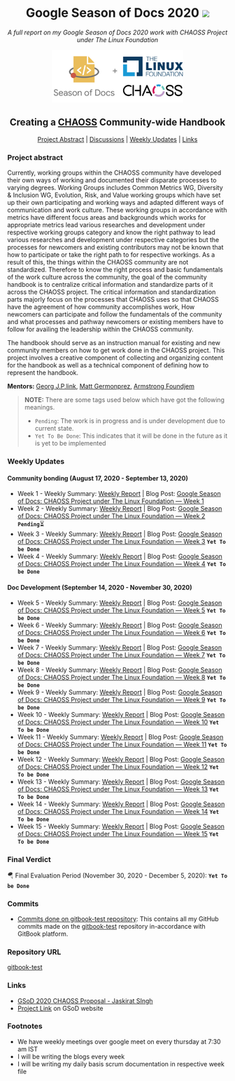<h1 align="center">Google Season of Docs 2020 <img src="https://media2.giphy.com/media/KB8MHRUq55wjXVwWyl/source.gif" width="50"></h1>

<p align="center"><i>A full report on my Google Season of Docs 2020 work with CHAOSS Project under The Linux Foundation</i></p>

<div align="center">
    <a href="https://developers.google.com/season-of-docs"><img src="Assets/GSoD-CHAOSS.png" width="300" alt="google-season-of-docs-with-chaoss"></a>
    <h2>
    Creating a <a href="https://github.com/chaoss">CHAOSS</a> Community-wide Handbook
    </h2>
</div>

<p align="center">
	<a href="#project-abstract">Project Abstract</a> |
	<a href="https://github.com/vchrombie/gsoc/issues?q=is%3Aissue">Discussions</a> |
	<a href="#weekly-updates">Weekly Updates</a> |
	<a href="#links">Links</a>
</p>

### Project abstract
Currently, working groups within the CHAOSS community have developed their own ways of working and documented their disparate processes to varying degrees.
Working Groups includes Common Metrics WG, Diversity & Inclusion WG, Evolution, Risk, and Value working groups which have set up their own participating and working ways and adapted different ways of communication and work culture. These working groups in accordance with metrics have different focus areas and backgrounds which works for appropriate metrics lead various researches and development under respective working groups category and know the right pathway to lead various researches and development under respective categories but the processes for newcomers and existing contributors may not be known that how to participate or take the right path to for respective workings.
 As a result of this, the things within the CHAOSS community are not standardized. Therefore to know the right process and basic fundamentals of the work culture across the community, the goal of the community handbook is to centralize critical information and standardize parts of it across the CHAOSS project. The critical information and standardization parts majorly focus on the processes that CHAOSS uses so that CHAOSS have the agreement of how community accomplishes work, How newcomers can participate and follow the fundamentals of the community and what processes and pathway newcomers or existing members have to follow for availing the leadership within the CHAOSS community.

The handbook should serve as an instruction manual for existing and new community members on how to get work done in the CHAOSS project. This project involves a creative component of collecting and organizing content for the handbook as well as a technical component of defining how to represent the handbook.

**Mentors:** [Georg J.P.link](https://github.com/GeorgLink), [Matt Germonprez](https://github.com/GeorgLink), [Armstrong Foundjem](https://github.com/foundjem)

> **NOTE:** There are some tags used below which have got the following meanings.
> * `Pending`: The work is in progress and is under development due to current state.
> * `Yet To Be Done`: This indicates that it will be done in the future as it is yet to be implemented

### Weekly Updates

#### Community bonding (August 17, 2020 - September 13, 2020)
* Week 1 - Weekly Summary: [Weekly Report](https://github.com/jaskiratsingh2000/Google-Season-of-Docs/blob/master/Reports/Community%20Bonding%20Phase/Week-1.md) | Blog Post: [Google Season of Docs: CHAOSS Project under The Linux Foundation — Week 1](https://medium.com/@jaskiratsingh2000/google-season-of-docs-chaoss-project-under-the-linux-foundation-week-1-4b793e2b52f9)
* Week 2 - Weekly Summary: [Weekly Report](https://github.com/jaskiratsingh2000/Google-Season-of-Docs/blob/master/Reports/Community%20Bonding%20Phase/Week-2.md) | Blog Post: [Google Season of Docs: CHAOSS Project under The Linux Foundation — Week 2]() **`Pending`**:hourglass_flowing_sand:
* Week 3 - Weekly Summary: [Weekly Report]() | Blog Post: [Google Season of Docs: CHAOSS Project under The Linux Foundation — Week 3]() **`Yet To be Done`**
* Week 4 - Weekly Summary: [Weekly Report]() | Blog Post: [Google Season of Docs: CHAOSS Project under The Linux Foundation — Week 4]() **`Yet To be Done`**

#### Doc Development (September 14, 2020 - November 30, 2020)
* Week 5 - Weekly Summary: [Weekly Report]() | Blog Post: [Google Season of Docs: CHAOSS Project under The Linux Foundation — Week 5]() **`Yet To be Done`**
* Week 6 - Weekly Summary: [Weekly Report]() | Blog Post: [Google Season of Docs: CHAOSS Project under The Linux Foundation — Week 6]() **`Yet To be Done`**
* Week 7 - Weekly Summary: [Weekly Report]() | Blog Post: [Google Season of Docs: CHAOSS Project under The Linux Foundation — Week 7]() **`Yet To be Done`**
* Week 8 - Weekly Summary: [Weekly Report]() | Blog Post: [Google Season of Docs: CHAOSS Project under The Linux Foundation — Week 8]() **`Yet To be Done`**
* Week 9 - Weekly Summary: [Weekly Report]() | Blog Post: [Google Season of Docs: CHAOSS Project under The Linux Foundation — Week 9]() **`Yet To be Done`**
* Week 10 - Weekly Summary: [Weekly Report]() | Blog Post: [Google Season of Docs: CHAOSS Project under The Linux Foundation — Week 10]() **`Yet To be Done`**
* Week 11 - Weekly Summary: [Weekly Report]() | Blog Post: [Google Season of Docs: CHAOSS Project under The Linux Foundation — Week 11]() **`Yet To be Done`**
* Week 12 - Weekly Summary: [Weekly Report]() | Blog Post: [Google Season of Docs: CHAOSS Project under The Linux Foundation — Week 12]() **`Yet To be Done`**
* Week 13 - Weekly Summary: [Weekly Report]() | Blog Post: [Google Season of Docs: CHAOSS Project under The Linux Foundation — Week 13]() **`Yet To be Done`**
* Week 14 - Weekly Summary: [Weekly Report]() | Blog Post: [Google Season of Docs: CHAOSS Project under The Linux Foundation — Week 14]() **`Yet To be Done`**
* Week 15 - Weekly Summary: [Weekly Report]() | Blog Post: [Google Season of Docs: CHAOSS Project under The Linux Foundation — Week 15]() **`Yet To be Done`**

### Final Verdict
:parachute: Final Evaluation Period (November 30, 2020 - December 5, 2020): **`Yet To be Done`**

### Commits 
* [Commits done on gitbook-test repository](https://github.com/chaoss/gitbook-test/commits?author=jaskiratsingh2000): This contains all my GitHub commits made on the [gitbook-test](https://github.com/chaoss/gitbook-test) repository in-accordance with GitBook platform.

### Repository URL
[gitbook-test](https://github.com/chaoss/gitbook-test)

### Links
* [GSoD 2020 CHAOSS Proposal - Jaskirat SIngh]()
* [Project Link](https://developers.google.com/season-of-docs/docs/participants/project-linuxfoundation-jaskiratsingh2000) on GSoD website

### Footnotes
* We have weekly meetings over google meet on every thursday at 7:30 am IST
* I will be writing the blogs every week
* I will be writing my daily basis scrum documentation in respective week file
